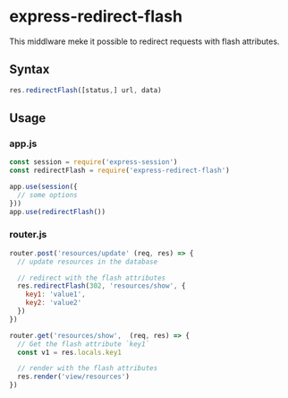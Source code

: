 # express-redirect-flash
This middlware meke it possible to redirect requests with flash attributes.

## Syntax

```js
res.redirectFlash([status,] url, data)
```

## Usage
### app.js
```js
const session = require('express-session')
const redirectFlash = require('express-redirect-flash')

app.use(session({
  // some options
}))
app.use(redirectFlash())
```
### router.js
```js
router.post('resources/update' (req, res) => {
  // update resources in the database

  // redirect with the flash attributes
  res.redirectFlash(302, 'resources/show', {
    key1: 'value1',
    key2: 'value2'
  })
})

router.get('resources/show',  (req, res) => {
  // Get the flash attribute `key1`
  const v1 = res.locals.key1

  // render with the flash attributes
  res.render('view/resources')
})
```

